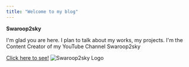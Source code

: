 ```yaml
---
title: "Welcome to my blog"
---
```

**Swaroop2sky**
<html>
<body>
<p>
I'm glad you are here. I plan to talk about my works, my projects. 
I'm the Content Creator of my YouTube Channel Swaroop2sky
</p>
<a href="https://youtube.com/channel/UCwtEt0HV9AR4LLCFWNRLDvg">Click here to see!</a>
<img src="https://yt3.ggpht.com/ytc/AAUvwnirFolh0EddsFllvKewZcrgxMDU0UivBGsElDqH=s900-c-k-c0x00ffffff-no-rj" alt="Swaroop2sky Logo">
</body>
</html>
